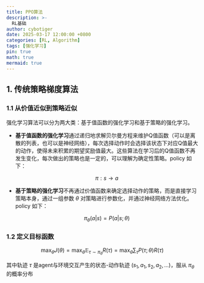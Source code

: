 ```yaml
---
title: PPO算法
description: >-
  RL基础
author: cybotiger
date: 2025-03-17 12:00:00 +0800
categories: [RL, Algorithm]
tags: [强化学习]
pin: true
math: true
mermaid: true
---
```


## 1. 传统策略梯度算法

### **1.1 从价值近似到策略近似**

强化学习算法可以分为两大类：基于值函数的强化学习和基于策略的强化学习。

- **基于值函数的强化学习**通过递归地求解贝尔曼方程来维护Q值函数（可以是离散的列表，也可以是神经网络），每次选择动作时会选择该状态下对应Q值最大的动作，使得未来积累的期望奖励值最大。这些算法在学习后的Q值函数不再发生变化，每次做出的策略也是一定的，可以理解为确定性策略。policy 如下：
    
    $$
    \pi:s \rightarrow a
    $$
    
- **基于策略的强化学习**不再通过价值函数来确定选择动作的策略，而是直接学习策略本身，通过一组参数 $\theta$ 对策略进行参数化，并通过神经网络方法优化。policy 如下：
    
    $$
    \pi_\theta(a|s)=P(a|s;\theta)
    $$
    

### **1.2 定义目标函数**

$$
\max_{\theta} J(\theta) = \max_{\theta} \mathbb{E}_{\tau \sim \pi_{\theta}} R(\tau) = \max_{\theta} \sum_{\tau} P(\tau;\theta)R(\tau)
$$

其中轨迹 $\tau$ 是agent与环境交互产生的状态-动作轨迹 $(s_1,a_1,s_2,a_2,...)$，服从 $\pi_\theta$ 的概率分布